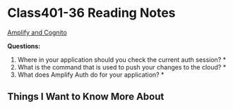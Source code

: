 # Class401-36 Reading Notes

[Amplify and Cognito](https://docs.amplify.aws/lib/auth/getting-started/q/platform/android/)

**Questions:**

1. Where in your application should you check the current auth session?
    *
2. What is the command that is used to push your changes to the cloud?
    *
3. What does Amplify Auth do for your application?
    *

## Things I Want to Know More About
